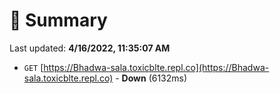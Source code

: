 # 📖 Summary
Last updated: **4/16/2022, 11:35:07 AM**

- `GET` [https://Bhadwa-sala.toxicblte.repl.co](https://Bhadwa-sala.toxicblte.repl.co) - **Down** (6132ms)
